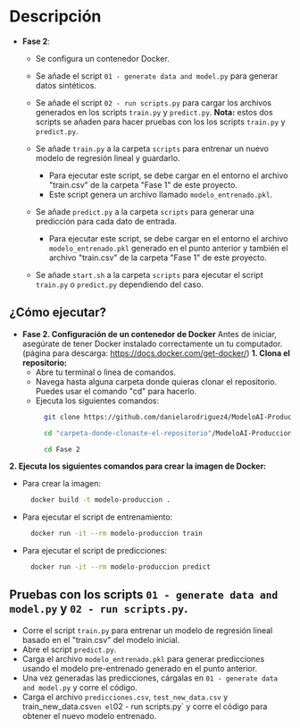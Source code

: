 
# Descripción  

 - **Fase 2**:
    - Se configura un contenedor Docker.
    - Se añade el script `01 - generate data and model.py` para generar datos sintéticos.
    - Se añade el script `02 - run scripts.py` para cargar los archivos generados en los scripts `train.py` y `predict.py`.
        **Nota:** estos dos scripts se añaden para hacer pruebas con los los scripts `train.py` y `predict.py`.
      
    - Se añade `train.py` a la carpeta `scripts` para entrenar un nuevo modelo de regresión lineal y guardarlo.
      - Para ejecutar este script, se debe cargar en el entorno el archivo "train.csv" de la carpeta "Fase 1" de este proyecto.
      - Este script genera un archivo llamado `modelo_entrenado.pkl`.
    - Se añade `predict.py` a la carpeta `scripts` para generar una predicción para cada dato de entrada.
      - Para ejecutar este script, se debe cargar en el entorno el archivo `modelo_entrenado.pkl` generado en el punto anterior y también el archivo "train.csv" de la carpeta "Fase 1" de este proyecto.
    - Se añade `start.sh` a la carpeta `scripts` para ejecutar el script `train.py` o `predict.py` dependiendo del caso.


## ¿Cómo ejecutar?
  
- **Fase 2. Configuración de un contenedor de Docker**
   Antes de iniciar, asegúrate de tener Docker instalado correctamente un tu computador. (página para descarga: https://docs.docker.com/get-docker/)
 **1. Clona el repositorio:**
  - Abre tu terminal o lìnea de comandos.
  - Navega hasta alguna carpeta donde quieras clonar el repositorio. Puedes usar el comando "cd" para hacerlo.
  - Ejecuta los siguientes comandos:
     ``` bash
       git clone https://github.com/danielarodriguez4/ModeloAI-Produccion.git
     ```
     ``` bash
       cd "carpeta-donde-clonaste-el-repositorio"/ModeloAI-Produccion
     ```
     ``` bash
       cd Fase 2
     ```
**2. Ejecuta los siguientes comandos para crear la imagen de Docker:**
- Para crear la imagen:
     ``` bash
       docker build -t modelo-produccion .
     ```
- Para ejecutar el script de entrenamiento: 
     ``` bash
       docker run -it --rm modelo-produccion train
     ```
- Para ejecutar el script de predicciones:
     ``` bash
       docker run -it --rm modelo-produccion predict
     ```
  
## Pruebas con los scripts `01 - generate data and model.py` y `02 - run scripts.py`.
- Corre el script `train.py` para entrenar un modelo de regresión lineal basado en el "train.csv" del modelo inicial.
- Abre el script `predict.py`.
- Carga el archivo `modelo_entrenado.pkl` para generar predicciones usando el modelo pre-entrenado generado en el punto anterior.
- Una vez generadas las predicciones, cárgalas en `01 - generate data and model.py` y corre el código.
- Carga el archivo `predicciones.csv`, `test_new_data.csv` y train_new_data.csv` en el `02 - run scripts.py` y corre el código para obtener el nuevo modelo entrenado.
